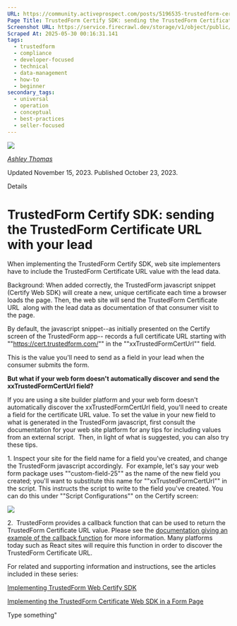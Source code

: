 ```yaml
---
URL: https://community.activeprospect.com/posts/5196535-trustedform-certify-sdk-sending-the-trustedform-certificate-url-with-your-lead
Page Title: TrustedForm Certify SDK: sending the TrustedForm Certificate URL with your lead
Screenshot URL: https://service.firecrawl.dev/storage/v1/object/public/media/screenshot-0b01bb87-8c9f-4120-a0fb-1d2f84608f79.png
Scraped At: 2025-05-30 00:16:31.141
tags:
  - trustedform
  - compliance
  - developer-focused
  - technical
  - data-management
  - how-to
  - beginner
secondary_tags:
  - universal
  - operation
  - conceptual
  - best-practices
  - seller-focused
---
```


[![](https://content2.bloomfire.com/avatars/users/1316943/thumb/thumbnail.png?f=1612413648&Expires=1748567772&Signature=KAotkB~iZPVlU5vF6k3sjIruGPNNzti5gYGhyqZXKi8PGwUhEWk~hbXEubN2gHd4P7MU85pYqMXLLlE4CiywRIVIBVNXCX47WqcR8a2mzhCmjdLKDxS~-XnqYFRAdhNckoAB7LiJNM7Gu~iJj1UrhbKPaNavBQgDSih699SfeEfvnF4zldhkhClubYPeWDR66yhXtKwqKXTyRMfIBqQkaUO-5XcpK70nam7V21v3eA-2-dRvN7QDAJ23-0xoNrpKzy5VwDx-HsL0yrcMVDJMXxxBY6OfsppcxBcRvzoQ55Jq5w9jeGbKuTuG16Sh9iiDGts66tQk0cm9FkzOJb6EVA__&Key-Pair-Id=APKAIDFCFZ2UHE5LPIUA)](https://community.activeprospect.com/memberships/7557566-ashley-thomas)

[_Ashley Thomas_](https://community.activeprospect.com/memberships/7557566-ashley-thomas)

Updated November 15, 2023. Published October 23, 2023.

Details

# TrustedForm Certify SDK: sending the TrustedForm Certificate URL with your lead

When implementing the TrustedForm Certify SDK, web site implementers have to include the TrustedForm Certificate URL value with the lead data.

Background: When added correctly, the TrustedForm javascript snippet (Certify Web SDK) will create a new, unique certificate each time a browser loads the page. Then, the web site will send the TrustedForm Certificate URL  along with the lead data as documentation of that consumer visit to the page.

By default, the javascript snippet--as initially presented on the Certify screen of the TrustedForm app-- records a full certificate URL starting with ""https://cert.trustedform.com/"" in the ""xxTrustedFormCertUrl"" field.

This is the value you'll need to send as a field in your lead when the consumer submits the form.

**But what if your web form doesn't automatically discover and send the xxTrustedFormCertUrl field?**

If you are using a site builder platform and your web form doesn't automatically discover the xxTrustedFormCertUrl field, you'll need to create a field for the certificate URL value. To set the value in your new field to what is generated in the TrustedForm javascript, first consult the documentation for your web site platform for any tips for including values from an external script.  Then, in light of what is suggested, you can also try these tips.

1\. Inspect your site for the field name for a field you've created, and change the TrustedForm javascript accordingly.  For example, let's say your web form package uses ""custom-field-25"" as the name of the new field you created; you'll want to substitute this name for ""xxTrustedFormCertUrl"" in the script. This instructs the script to write to the field you've created. You can do this under ""Script Configurations"" on the Certify screen:

![](https://content0.bloomfire.com/thumbnails/contents/003/936/940/original.png?f=1698037244&Expires=1748567781&Signature=Ncer1brfVU-7UWzqWZE17qQyhp195Jh9fINPSKaCZN67Wr4AUMcoC5fLJwbCZ9TsJI4LWoEoKhilYv01XGR73wa2QXcrxmpXGVGHhV6wdJIrpadjtrhFwbVRwlPue7fziGrn8v8taFg~0rZJKv3zpHp0jTPhgDck3RROKNSyR~gLQDlPGrQwxbV3-z23naErONlkIVFJS~4yLMck66qmyhfKSMoK7oX6qE2acMuiwN2L2n3cniHZK945IW8Y1~iv9HY9Kr6299Zjq-ar4wJCnxyJjJEGJygsePioVmgv66BpRgleWuZPyz2p17286Kg4BMS3AkCnuBH~V~QHyqs1kQ__&Key-Pair-Id=APKAIDFCFZ2UHE5LPIUA)

2\.  TrustedForm provides a callback function that can be used to return the TrustedForm Certificate URL value. Please see the [documentation giving an example of the callback function](https://community.activeprospect.com/posts/4076703-callback-function-after-the-certificate-is-inserted-into-your-form) for more information. Many platforms today such as React sites will require this function in order to discover the TrustedForm Certificate URL.

For related and supporting information and instructions, see the articles included in these series:

[Implementing TrustedForm Web Certify SDK](https://community.activeprospect.com/series/4720459-implementing-trustedform-certify-web-sdk)

[Implementing the TrustedForm Certificate Web SDK in a Form Page](https://community.activeprospect.com/series/4190127-implementing-the-trustedform-certify-web-sdk-in-a-form-page)

Type something"

